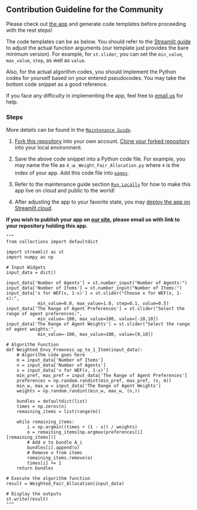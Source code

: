 ## Contribution Guideline for the Community

Please check out [the app](https://fair-alloc.streamlit.app/Create_Your_Own_App!) and generate code templates before proceeding with the rest steps!

The code templates can be as below. You should refer to the [Streamlit guide](https://docs.streamlit.io/library/api-reference/widgets) to adjust the actual function arguments (our template just provides the bare minimum version). For example, for `st.slider`, you can set the `min_value`, `max_value`, `step`, as well as `value`. 

Also, for the actual algorithm codes, you should implement the Python codes for yourself based on your entered pseudocodes. You may take the bottom code snippet as a good reference.

If you face any difficulty in implementing the app, feel free to [email us](mailto:julius.han@outlook.com?cc=warut@comp.nus.edu.sg&subject=Generated_Weighted_Fair_Allocation) for help.

### Steps
More details can be found in the [`Maintenance Guide`](../maintenance/MAINTENANCE.md).

1. [Fork this repository](https://github.com/JThh/fair-alloc-app-ra/fork) into your own account. [Clone your forked repository](https://docs.github.com/en/repositories/creating-and-managing-repositories/cloning-a-repository) into your local environment.

2. Save the above code snippet into a Python code file. For example, you may name the file as `4_📊_Weight_Fair_Allocation.py` where `4` is the index of your app. Add this code file into [`pages`](../pages).

3. Refer to the maintenance guide section [`Run Locally`](../maintenance/MAINTENANCE.md#run-locally) for how to make this app live on cloud and public to the world!

4. After adjusting the app to your favorite state, you may [deploy the app on Streamlit cloud](https://docs.streamlit.io/streamlit-community-cloud/get-started/deploy-an-app). 


**If you wish to publish your app on [our site](https://fair-alloc.streamlit.app), please email us with link to your repository holding this app.**

    """
    from collections import defaultdict

    import streamlit as st
    import numpy as np

    # Input Widgets
    input_data = dict()

    input_data['Number of Agents'] = st.number_input("Number of Agents:")
    input_data['Number of Items'] = st.number_input("Number of Items:")
    input_data['x for WEF(x, 1-x)'] = st.slider("Choose x for WEF(x, 1-x):", 
                min_value=0.0, max_value=1.0, step=0.1, value=0.5)
    input_data['The Range of Agent Preferences'] = st.slider("Select the range of agent preferences:", 
                min_value=-100, max_value=100, value=[-10,10])
    input_data['The Range of Agent Weights'] = st.slider("Select the range of agent weights:", 
                min_value=-100, max_value=100, value=[0,10])

    # Algorithm Function
    def Weighted_Envy_Freeness_up_to_1_Item(input_data):
        # Algorithm code goes here
        m = input_data['Number of Items']
        n = input_data['Number of Agents']
        x = input_data['x for WEF(x, 1-x)']
        min_pref, max_pref = input_data['The Range of Agent Preferences']
        preferences = np.random.randint(min_pref, max_pref, (n, m))
        min_w, max_w = input_data['The Range of Agent Weights']
        weights = np.random.randint(min_w, max_w, (n,))

        bundles = defaultdict(list)
        times = np.zeros(n)
        remaining_items = list(range(m))

        while remaining_items:
            i = np.argmin((times + (1 - x)) / weights)
            o = remaining_items[np.argmax(preferences[i][remaining_items])]
            # Add o to bundle A_i
            bundles[i].append(o)
            # Remove o from items
            remaining_items.remove(o)
            times[i] += 1
        return bundles

    # Execute the algorithm function
    result = Weighted_Fair_Allocation(input_data)

    # Display the outputs
    st.write(result)
    """

